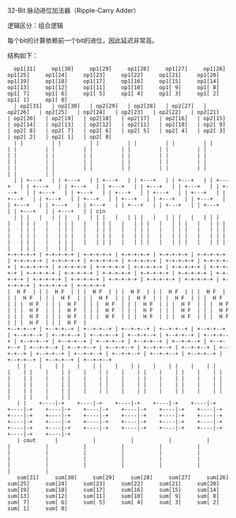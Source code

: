 32-Bit 脉动进位加法器（Ripple-Carry Adder）

逻辑区分：组合逻辑

每个bit的计算依赖前一个bit的进位，因此延迟非常高。

结构如下：

      op1[31]     op1[30]     op1[29]     op1[28]     op1[27]     op1[26]     op1[25]     op1[24]     op1[23]     op1[22]     op1[21]     op1[20]     op1[19]     op1[18]     op1[17]     op1[16]     op1[15]     op1[14]     op1[13]     op1[12]     op1[11]     op1[10]     op1[ 9]     op1[ 8]     op1[ 7]     op1[ 6]     op1[ 5]     op1[ 4]     op1[ 3]     op1[ 2]     op1[ 1]     op1[ 0]  
      | op2[31]   | op2[30]   | op2[29]   | op2[28]   | op2[27]   | op2[26]   | op2[25]   | op2[24]   | op2[23]   | op2[22]   | op2[21]   | op2[20]   | op2[19]   | op2[18]   | op2[17]   | op2[16]   | op2[15]   | op2[14]   | op2[13]   | op2[12]   | op2[11]   | op2[10]   | op2[ 9]   | op2[ 8]   | op2[ 7]   | op2[ 6]   | op2[ 5]   | op2[ 4]   | op2[ 3]   | op2[ 2]   | op2[ 1]   | op2[ 0]
      | |         | |         | |         | |         | |         | |         | |         | |         | |         | |         | |         | |         | |         | |         | |         | |         | |         | |         | |         | |         | |         | |         | |         | |         | |         | |         | |         | |         | |         | |         | |         | |      
      | | +---+   | | +---+   | | +---+   | | +---+   | | +---+   | | +---+   | | +---+   | | +---+   | | +---+   | | +---+   | | +---+   | | +---+   | | +---+   | | +---+   | | +---+   | | +---+   | | +---+   | | +---+   | | +---+   | | +---+   | | +---+   | | +---+   | | +---+   | | +---+   | | +---+   | | +---+   | | +---+   | | +---+   | | +---+   | | +---+   | | +---+   | | cin
      | | |   |   | | |   |   | | |   |   | | |   |   | | |   |   | | |   |   | | |   |   | | |   |   | | |   |   | | |   |   | | |   |   | | |   |   | | |   |   | | |   |   | | |   |   | | |   |   | | |   |   | | |   |   | | |   |   | | |   |   | | |   |   | | |   |   | | |   |   | | |   |   | | |   |   | | |   |   | | |   |   | | |   |   | | |   |   | | |   |   | | |   |   | | |    
    +-+-+-+-+ | +-+-+-+-+ | +-+-+-+-+ | +-+-+-+-+ | +-+-+-+-+ | +-+-+-+-+ | +-+-+-+-+ | +-+-+-+-+ | +-+-+-+-+ | +-+-+-+-+ | +-+-+-+-+ | +-+-+-+-+ | +-+-+-+-+ | +-+-+-+-+ | +-+-+-+-+ | +-+-+-+-+ | +-+-+-+-+ | +-+-+-+-+ | +-+-+-+-+ | +-+-+-+-+ | +-+-+-+-+ | +-+-+-+-+ | +-+-+-+-+ | +-+-+-+-+ | +-+-+-+-+ | +-+-+-+-+ | +-+-+-+-+ | +-+-+-+-+ | +-+-+-+-+ | +-+-+-+-+ | +-+-+-+-+ | +-+-+-+-+  
    |  H F  | | |  H F  | | |  H F  | | |  H F  | | |  H F  | | |  H F  | | |  H F  | | |  H F  | | |  H F  | | |  H F  | | |  H F  | | |  H F  | | |  H F  | | |  H F  | | |  H F  | | |  H F  | | |  H F  | | |  H F  | | |  H F  | | |  H F  | | |  H F  | | |  H F  | | |  H F  | | |  H F  | | |  H F  | | |  H F  | | |  H F  | | |  H F  | | |  H F  | | |  H F  | | |  H F  | | |  H F  |  
    +--+-+--+ | +--+-+--+ | +--+-+--+ | +--+-+--+ | +--+-+--+ | +--+-+--+ | +--+-+--+ | +--+-+--+ | +--+-+--+ | +--+-+--+ | +--+-+--+ | +--+-+--+ | +--+-+--+ | +--+-+--+ | +--+-+--+ | +--+-+--+ | +--+-+--+ | +--+-+--+ | +--+-+--+ | +--+-+--+ | +--+-+--+ | +--+-+--+ | +--+-+--+ | +--+-+--+ | +--+-+--+ | +--+-+--+ | +--+-+--+ | +--+-+--+ | +--+-+--+ | +--+-+--+ | +--+-+--+ | +--+-+--+  
       | |    |    | |    |    | |    |    | |    |    | |    |    | |    |    | |    |    | |    |    | |    |    | |    |    | |    |    | |    |    | |    |    | |    |    | |    |    | |    |    | |    |    | |    |    | |    |    | |    |    | |    |    | |    |    | |    |    | |    |    | |    |    | |    |    | |    |    | |    |    | |    |    | |    |    | |    |    | |     
       | |    +----|-+    +----|-+    +----|-+    +----|-+    +----|-+    +----|-+    +----|-+    +----|-+    +----|-+    +----|-+    +----|-+    +----|-+    +----|-+    +----|-+    +----|-+    +----|-+    +----|-+    +----|-+    +----|-+    +----|-+    +----|-+    +----|-+    +----|-+    +----|-+    +----|-+    +----|-+    +----|-+    +----|-+    +----|-+    +----|-+    +----|-+     
       | cout      |           |           |           |           |           |           |           |           |           |           |           |           |           |           |           |           |           |           |           |           |           |           |           |           |           |           |           |           |           |           |     
       sum[31]     sum[30]     sum[29]     sum[28]     sum[27]     sum[26]     sum[25]     sum[24]     sum[23]     sum[22]     sum[21]     sum[20]     sum[19]     sum[18]     sum[17]     sum[16]     sum[15]     sum[14]     sum[13]     sum[12]     sum[11]     sum[10]     sum[ 9]     sum[ 8]     sum[ 7]     sum[ 6]     sum[ 5]     sum[ 4]     sum[ 3]     sum[ 2]     sum[ 1]     sum[ 0]